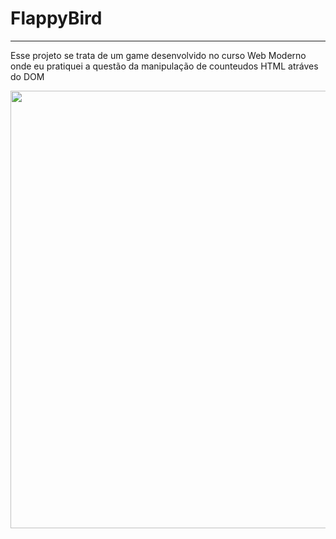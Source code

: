 # FlappyBird
____________________________________________________________________________________________________________

Esse projeto se trata de um game desenvolvido no curso Web Moderno onde eu pratiquei a questão da manipulação de counteudos HTML atráves do DOM

<div align = "center">
  <img src="[https://imgur.com/a/FXI4Td4](https://imgur.com/gpCWJQ9)" width = "700">
</div>
